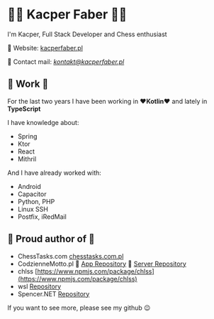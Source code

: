 # 🙋‍♂️ Kacper Faber  🙋‍♂️

I'm Kacper, Full Stack Developer and Chess enthusiast

📃 Website: [kacperfaber.pl](kacperfaber.pl)

📧 Contact mail: *kontakt@kacperfaber.pl*


## 🏢 Work 🏢
For the last two years I have been working in ❤**Kotlin**❤ and lately in **TypeScript**

I have knowledge about: 
- Spring
- Ktor
- React
- Mithril

And I have already worked with:
- Android
- Capacitor
- Python, PHP
- Linux SSH
- Postfix, iRedMail

## 💎 Proud author of 💎
- ChessTasks.com [chesstasks.com.pl](ChessTasks.com.pl)
- CodzienneMotto.pl 🧷 [App Repository](github.com/kacperfaber/codziennemotto-pl-app) 🧷 [Server Repository](github.com/kacperfaber/codziennemotto_pl_server)
- chlss [https://www.npmjs.com/package/chlss](https://www.npmjs.com/package/chlss)
- wsl [Repository](github.com/kacperfaber/wsl)
- Spencer.NET [Repository](github.com/kacperfaber/Spencer.NET)

If you want to see more, please see my github 😉
